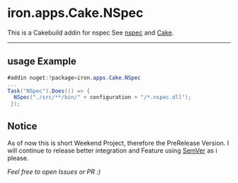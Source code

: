 # iron.apps.Cake.NSpec
This is a Cakebuild addin for nspec
See [nspec](http://nspec.org/) and [Cake](http://cakebuild.net).

---
## usage Example

```csharp
#addin nuget:?package=iron.apps.Cake.NSpec
...
Task("NSpec").Does(() => {
  NSpec("./src/**/bin/" + configuration + "/*.nspec.dll");
 });

```

## Notice
As of now this is short Weekend Project, therefore the PreRelease Version.
I will continue to release better integration and Feature using [SemVer](http://semver.org/) as i please.


*Feel free to open Issues or PR :)*


